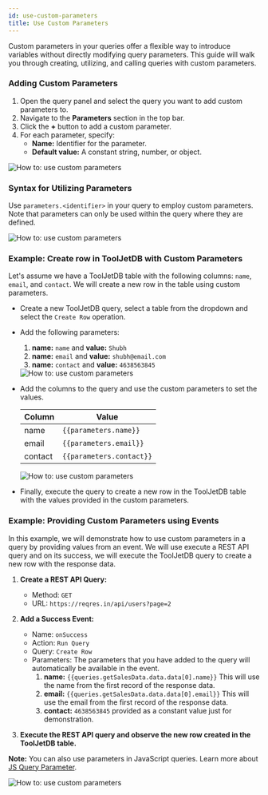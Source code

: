 ```yaml
---
id: use-custom-parameters
title: Use Custom Parameters
---
```


Custom parameters in your queries offer a flexible way to introduce variables without directly modifying query parameters. This guide will walk you through creating, utilizing, and calling queries with custom parameters.

<div>

### Adding Custom Parameters

1. Open the query panel and select the query you want to add custom parameters to.
2. Navigate to the **Parameters** section in the top bar.
3. Click the **+** button to add a custom parameter.
4. For each parameter, specify:
    - **Name:** Identifier for the parameter.
    - **Default value:** A constant string, number, or object.

<div style={{textAlign: 'center'}}>
    <img style={{ border:'0', marginBottom:'15px', borderRadius:'5px', boxShadow: '0px 1px 3px rgba(0, 0, 0, 0.2)' }} className="screenshot-full" src="/img/how-to/custom-parameters/params.png" alt="How to: use custom parameters" />
</div>

</div>

<div>

### Syntax for Utilizing Parameters

Use `parameters.<identifier>` in your query to employ custom parameters. Note that parameters can only be used within the query where they are defined.

<div style={{textAlign: 'center'}}>
    <img style={{ border:'0', marginBottom:'15px', borderRadius:'5px', boxShadow: '0px 1px 3px rgba(0, 0, 0, 0.2)' }} className="screenshot-full" src="/img/how-to/custom-parameters/syntax.png" alt="How to: use custom parameters" />
</div>

</div>

<div>

### Example: Create row in ToolJetDB with Custom Parameters

Let's assume we have a ToolJetDB table with the following columns: `name`, `email`, and `contact`. We will create a new row in the table using custom parameters.

- Create a new ToolJetDB query, select a table from the dropdown and select the `Create Row` operation.

- Add the following parameters:
  1. **name:** `name` and **value:** `Shubh`
  2. **name:** `email` and **value:** `shubh@email.com`
  3. **name:** `contact` and **value:** `4638563845`

  <div>
  <div style={{textAlign: 'center'}}>
   <img style={{ border:'0', marginBottom:'15px', borderRadius:'5px', boxShadow: '0px 1px 3px rgba(0, 0, 0, 0.2)' }} className="screenshot-full" src="/img/how-to/custom-parameters/params1.png" alt="How to: use custom parameters" />
  </div>
  
  </div>

- Add the columns to the query and use the custom parameters to set the values.

  | Column | Value |
  | ------ | ----- |
  | name   | `{{parameters.name}}` |
  | email  | `{{parameters.email}}` |
  | contact| `{{parameters.contact}}` |
  
  <div>
  <div style={{textAlign: 'center'}}>
   <img style={{ border:'0', marginBottom:'15px', borderRadius:'5px', boxShadow: '0px 1px 3px rgba(0, 0, 0, 0.2)' }} className="screenshot-full" src="/img/how-to/custom-parameters/params2.png" alt="How to: use custom parameters" />
  </div>

  </div>

- Finally, execute the query to create a new row in the ToolJetDB table with the values provided in the custom parameters.

</div>

<div>

### Example: Providing Custom Parameters using Events

In this example, we will demonstrate how to use custom parameters in a query by providing values from an event. We will use execute a REST API query and on its success, we will execute the ToolJetDB query to create a new row with the response data.

1. **Create a REST API Query:**
   - Method: `GET`
   - URL: `https://reqres.in/api/users?page=2`

2. **Add a Success Event:**
   - Name: `onSuccess`
   - Action: `Run Query`
   - Query: `Create Row`
   - Parameters: The parameters that you have added to the query will automatically be available in the event.
      1. **name:** `{{queries.getSalesData.data.data[0].name}}` This will use the name from the first record of the response data.
      2. **email:** `{{queries.getSalesData.data.data[0].email}}` This will use the email from the first record of the response data.
      3. **contact:** `4638563845` provided as a constant value just for demonstration.

3. **Execute the REST API query and observe the new row created in the ToolJetDB table.**

**Note:** You can also use parameters in JavaScript queries. Learn more about [JS Query Parameter](/docs/data-sources/run-js/#js-parameters). 

<div style={{textAlign: 'center'}}>
 <img style={{ border:'0', marginBottom:'15px', borderRadius:'5px', boxShadow: '0px 1px 3px rgba(0, 0, 0, 0.2)' }} className="screenshot-full" src="/img/how-to/custom-parameters/custompara.gif" alt="How to: use custom parameters" />
</div>

</div>
